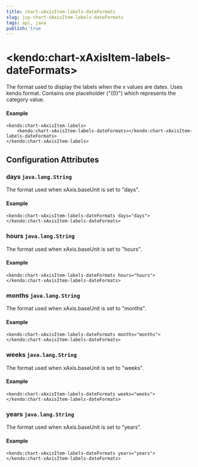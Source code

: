 ```yaml
---
title: chart-xAxisItem-labels-dateFormats
slug: jsp-chart-xAxisItem-labels-dateFormats
tags: api, java
publish: true
---
```


# \<kendo:chart-xAxisItem-labels-dateFormats\>

The format used to display the labels when the x values are dates. Uses kendo.format. Contains one placeholder ("{0}") which represents the category value.

#### Example
    <kendo:chart-xAxisItem-labels>
        <kendo:chart-xAxisItem-labels-dateFormats></kendo:chart-xAxisItem-labels-dateFormats>
    </kendo:chart-xAxisItem-labels>

## Configuration Attributes

### days `java.lang.String`

The format used when xAxis.baseUnit is set to "days".

#### Example
    <kendo:chart-xAxisItem-labels-dateFormats days="days">
    </kendo:chart-xAxisItem-labels-dateFormats>

### hours `java.lang.String`

The format used when xAxis.baseUnit is set to "hours".

#### Example
    <kendo:chart-xAxisItem-labels-dateFormats hours="hours">
    </kendo:chart-xAxisItem-labels-dateFormats>

### months `java.lang.String`

The format used when xAxis.baseUnit is set to "months".

#### Example
    <kendo:chart-xAxisItem-labels-dateFormats months="months">
    </kendo:chart-xAxisItem-labels-dateFormats>

### weeks `java.lang.String`

The format used when xAxis.baseUnit is set to "weeks".

#### Example
    <kendo:chart-xAxisItem-labels-dateFormats weeks="weeks">
    </kendo:chart-xAxisItem-labels-dateFormats>

### years `java.lang.String`

The format used when xAxis.baseUnit is set to "years".

#### Example
    <kendo:chart-xAxisItem-labels-dateFormats years="years">
    </kendo:chart-xAxisItem-labels-dateFormats>

